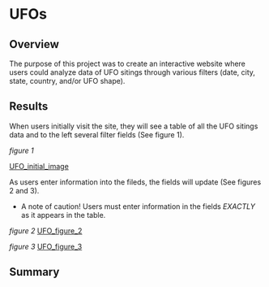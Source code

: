# UFOs

## Overview
The purpose of this project was to create an interactive website where users could analyze data of UFO sitings through various filters (date, city, state, country, and/or UFO shape). 

## Results
When users initially visit the site, they will see a table of all the UFO sitings data and to the left several filter fields (See figure 1).

*figure 1*

[UFO_initial_image](https://github.com/jisellejones/UFOs/blob/main/static/images/UFO_initial.html)

As users enter information into the fileds, the fields will update (See figures 2 and 3). 
- A note of caution! Users must enter information in the fields *EXACTLY* as it appears in the table.

*figure 2*
[UFO_figure_2](https://github.com/jisellejones/UFOs/blob/main/static/images/UFO_figure_2.png)

*figure 3*
[UFO_figure_3](https://github.com/jisellejones/UFOs/blob/main/static/images/UFO_figure_3.png)

## Summary
